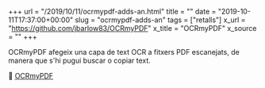 +++
url = "/2019/10/11/ocrmypdf-adds-an.html"
title = ""
date = "2019-10-11T17:37:00+00:00"
slug = "ocrmypdf-adds-an"
tags = ["retalls"]
x_url = "https://github.com/jbarlow83/OCRmyPDF"
x_title = "OCRmyPDF"
x_source = ""
+++

OCRmyPDF afegeix una capa de text OCR a fitxers PDF escanejats, de manera que s'hi pugui buscar o copiar text.

📎 [OCRmyPDF](https://github.com/jbarlow83/OCRmyPDF)
